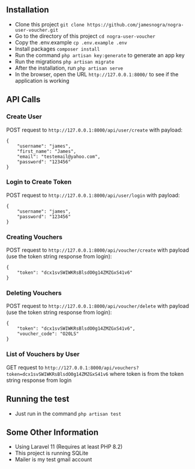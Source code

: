 ## Installation
 - Clone this project `git clone https://github.com/jamesnogra/nogra-user-voucher.git`
 - Go to the directory of this project `cd nogra-user-voucher`
 - Copy the .env.example `cp .env.example .env`
 - Install packages `composer install`
 - Run the command `php artisan key:generate` to generate an app key
 - Run the migrations `php artisan migrate`
 - After the installation, run `php artisan serve`
 - In the browser, open the URL `http://127.0.0.1:8000/` to see if the application is working

## API Calls

### Create User
POST request to `http://127.0.0.1:8000/api/user/create` with payload:
```
{
    "username": "james",
    "first_name": "James",
    "email": "testemail@yahoo.com",
    "password": "123456"
}
```

### Login to Create Token
POST request to `http://127.0.0.1:8000/api/user/login` with payload:
```
{
    "username": "james",
    "password": "123456"
}
```

### Creating Vouchers
POST request to `http://127.0.0.1:8000/api/voucher/create` with payload (use the token string response from login):
```
{
    "token": "dcx1svSWIWKRsBlsdO0g14ZMZGxS41v6"
}
```


### Deleting Vouchers
POST request to `http://127.0.0.1:8000/api/voucher/delete` with payload (use the token string response from login):
```
{
    "token": "dcx1svSWIWKRsBlsdO0g14ZMZGxS41v6",
    "voucher_code": "O20LS"
}
```

### List of Vouchers by User
GET request to `http://127.0.0.1:8000/api/vouchers?token=dcx1svSWIWKRsBlsdO0g14ZMZGxS41v6` where token is from the token string response from login

## Running the test
 - Just run in the command `php artisan test`

## Some Other Information
 - Using Laravel 11 (Requires at least PHP 8.2)
 - This project is running SQLite
 - Mailer is my test gmail account